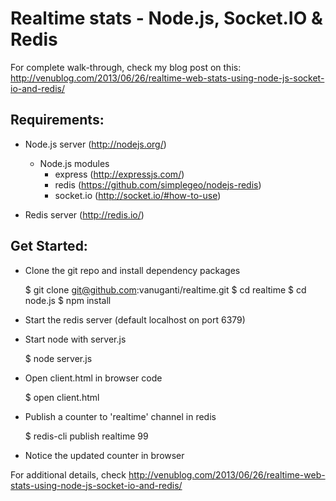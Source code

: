 Realtime stats - Node.js, Socket.IO & Redis
===========================================

For complete walk-through, check my blog post on this: http://venublog.com/2013/06/26/realtime-web-stats-using-node-js-socket-io-and-redis/

Requirements:
-------------
- Node.js server (http://nodejs.org/)
    - Node.js modules
        - express (http://expressjs.com/)
        - redis (https://github.com/simplegeo/nodejs-redis)
        - socket.io (http://socket.io/#how-to-use)

- Redis server (http://redis.io/)

Get Started:
------------

- Clone the git repo and install dependency packages

    $ git clone git@github.com:vanuganti/realtime.git
    $ cd realtime
    $ cd node.js
    $ npm install

- Start the redis server (default localhost on port 6379)
- Start node with server.js

    $ node server.js

- Open client.html in browser code

    $ open client.html

- Publish a counter to 'realtime' channel in redis

    $ redis-cli publish realtime 99

- Notice the updated counter in browser

For additional details, check http://venublog.com/2013/06/26/realtime-web-stats-using-node-js-socket-io-and-redis/








